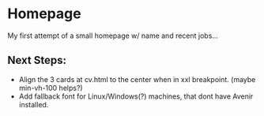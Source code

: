# Homepage
My first attempt of a small homepage w/ name and recent jobs...

## Next Steps:
- Align the 3 cards at cv.html to the center when in xxl breakpoint. (maybe min-vh-100 helps?)
- Add fallback font for Linux/Windows(?) machines, that dont have Avenir installed.
